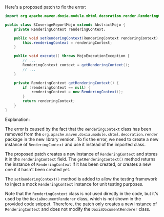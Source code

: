 Here's a proposed patch to fix the error:
```java
import org.apache.maven.doxia.module.xhtml.decoration.render.RenderingContext;

public class SCoverageReportMojo extends AbstractMojo {
    private RenderingContext renderingContext;

    public void setRenderingContext(RenderingContext renderingContext) {
        this.renderingContext = renderingContext;
    }

    public void execute() throws MojoExecutionException {
        // ...
        RenderingContext context = getRenderingContext();
        // ...
    }

    private RenderingContext getRenderingContext() {
        if (renderingContext == null) {
            renderingContext = new RenderingContext();
        }
        return renderingContext;
    }
}
```
Explanation:

The error is caused by the fact that the `RenderingContext` class has been removed from the `org.apache.maven.doxia.module.xhtml.decoration.render` package in the new library version. To fix the error, we need to create a new instance of `RenderingContext` and use it instead of the imported class.


The proposed patch creates a new instance of `RenderingContext` and stores it in the `renderingContext` field. The `getRenderingContext()` method returns the instance of `RenderingContext` if it has been created, or creates a new one if it hasn't been created yet.

The `setRenderingContext()` method is added to allow the testing framework to inject a mock `RenderingContext` instance for unit testing purposes.

Note that the `RenderingContext` class is not used directly in the code, but it's used by the `DoxiaDocumentRenderer` class, which is not shown in the provided code snippet. Therefore, the patch only creates a new instance of `RenderingContext` and does not modify the `DoxiaDocumentRenderer` class.